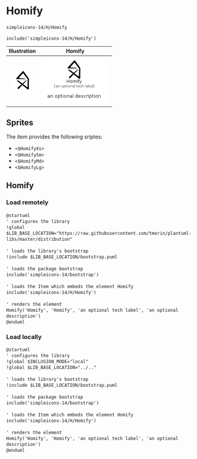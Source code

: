 # Homify


```text
simpleicons-14/H/Homify
```

```text
include('simpleicons-14/H/Homify')
```



| Illustration | Homify |
| :---: | :---: |
| ![illustration for Illustration](../../simpleicons-14/H/Homify.png) | ![illustration for Homify](../../simpleicons-14/H/Homify.Local.png) |



## Sprites
The item provides the following sriptes:

- `<$HomifyXs>`
- `<$HomifySm>`
- `<$HomifyMd>`
- `<$HomifyLg>`





## Homify

### Load remotely
```plantuml
@startuml
' configures the library
!global $LIB_BASE_LOCATION="https://raw.githubusercontent.com/tmorin/plantuml-libs/master/distribution"

' loads the library's bootstrap
!include $LIB_BASE_LOCATION/bootstrap.puml

' loads the package bootstrap
include('simpleicons-14/bootstrap')

' loads the Item which embeds the element Homify
include('simpleicons-14/H/Homify')

' renders the element
Homify('Homify', 'Homify', 'an optional tech label', 'an optional description')
@enduml
```

### Load locally
```plantuml
@startuml
' configures the library
!global $INCLUSION_MODE="local"
!global $LIB_BASE_LOCATION="../.."

' loads the library's bootstrap
!include $LIB_BASE_LOCATION/bootstrap.puml

' loads the package bootstrap
include('simpleicons-14/bootstrap')

' loads the Item which embeds the element Homify
include('simpleicons-14/H/Homify')

' renders the element
Homify('Homify', 'Homify', 'an optional tech label', 'an optional description')
@enduml
```

